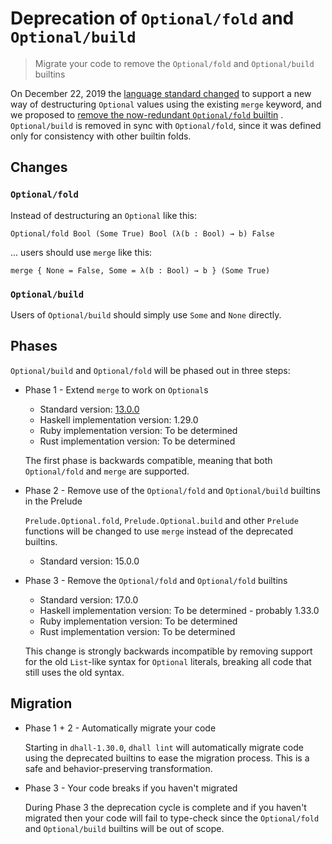 # Deprecation of `Optional/fold` and `Optional/build`

> Migrate your code to remove the `Optional/fold` and `Optional/build` builtins

On December 22, 2019 the [language standard changed](https://github.com/dhall-lang/dhall-lang/pull/860)
to support a new way of destructuring `Optional` values using the existing `merge` keyword, and we proposed to
[remove the now-redundant `Optional/fold` builtin](https://github.com/dhall-lang/dhall-lang/issues/869)
. `Optional/build` is removed in sync with `Optional/fold`, since it was defined only for consistency with
other builtin folds.

## Changes

### `Optional/fold`

Instead of destructuring an `Optional` like this:

```dhall
Optional/fold Bool (Some True) Bool (λ(b : Bool) → b) False
```

... users should use `merge` like this:

```dhall
merge { None = False, Some = λ(b : Bool) → b } (Some True)
```

### `Optional/build`

Users of `Optional/build` should simply use `Some` and `None` directly.

## Phases

`Optional/build` and `Optional/fold` will be phased out in three steps:

* Phase 1 - Extend `merge` to work on `Optional`s

  * Standard version: [13.0.0](https://github.com/dhall-lang/dhall-lang/releases/tag/v13.0.0)
  * Haskell implementation version: 1.29.0
  * Ruby implementation version: To be determined
  * Rust implementation version: To be determined

  The first phase is backwards compatible, meaning that both `Optional/fold` and `merge`
  are supported.

* Phase 2 - Remove use of the `Optional/fold` and `Optional/build` builtins in the Prelude

  `Prelude.Optional.fold`, `Prelude.Optional.build` and other `Prelude` functions will be
  changed to use `merge` instead of the deprecated builtins.

  * Standard version: 15.0.0

* Phase 3 - Remove the `Optional/fold` and `Optional/fold` builtins

  * Standard version: 17.0.0
  * Haskell implementation version: To be determined - probably 1.33.0
  * Ruby implementation version: To be determined
  * Rust implementation version: To be determined

  This change is strongly backwards incompatible by removing support for the old `List`-like syntax for `Optional` literals, breaking all code that still uses the old syntax.

## Migration

* Phase 1 + 2 - Automatically migrate your code

  Starting in `dhall-1.30.0`, `dhall lint` will automatically migrate code using the deprecated builtins
  to ease the migration process. This is a safe and behavior-preserving transformation.

* Phase 3 - Your code breaks if you haven't migrated

  During Phase 3 the deprecation cycle is complete and if you haven't migrated then your
  code will fail to type-check since the `Optional/fold` and `Optional/build` builtins will be
  out of scope.
